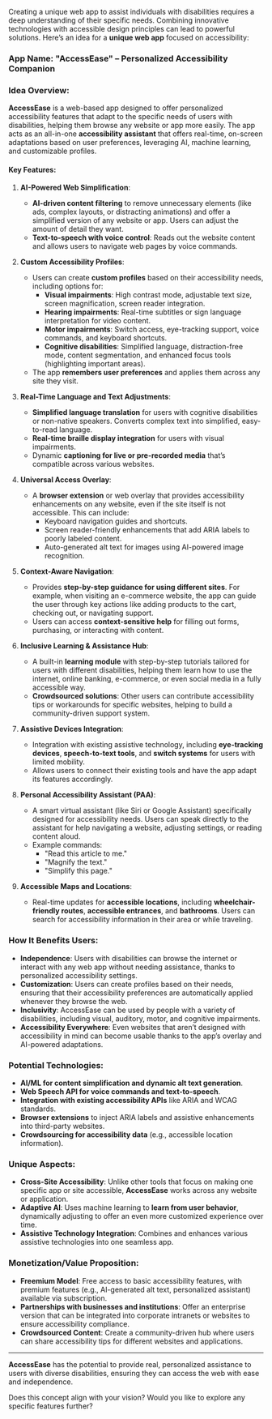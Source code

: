 Creating a unique web app to assist individuals with disabilities requires a deep understanding of their specific needs. Combining innovative technologies with accessible design principles can lead to powerful solutions. Here’s an idea for a **unique web app** focused on accessibility:

### **App Name**: **"AccessEase" – Personalized Accessibility Companion**

### **Idea Overview**:
**AccessEase** is a web-based app designed to offer personalized accessibility features that adapt to the specific needs of users with disabilities, helping them browse any website or app more easily. The app acts as an all-in-one **accessibility assistant** that offers real-time, on-screen adaptations based on user preferences, leveraging AI, machine learning, and customizable profiles.

#### Key Features:
1. **AI-Powered Web Simplification**:
   - **AI-driven content filtering** to remove unnecessary elements (like ads, complex layouts, or distracting animations) and offer a simplified version of any website or app. Users can adjust the amount of detail they want.
   - **Text-to-speech with voice control**: Reads out the website content and allows users to navigate web pages by voice commands.
   
2. **Custom Accessibility Profiles**:
   - Users can create **custom profiles** based on their accessibility needs, including options for:
     - **Visual impairments**: High contrast mode, adjustable text size, screen magnification, screen reader integration.
     - **Hearing impairments**: Real-time subtitles or sign language interpretation for video content.
     - **Motor impairments**: Switch access, eye-tracking support, voice commands, and keyboard shortcuts.
     - **Cognitive disabilities**: Simplified language, distraction-free mode, content segmentation, and enhanced focus tools (highlighting important areas).
   - The app **remembers user preferences** and applies them across any site they visit.

3. **Real-Time Language and Text Adjustments**:
   - **Simplified language translation** for users with cognitive disabilities or non-native speakers. Converts complex text into simplified, easy-to-read language.
   - **Real-time braille display integration** for users with visual impairments.
   - Dynamic **captioning for live or pre-recorded media** that’s compatible across various websites.

4. **Universal Access Overlay**:
   - A **browser extension** or web overlay that provides accessibility enhancements on any website, even if the site itself is not accessible. This can include:
     - Keyboard navigation guides and shortcuts.
     - Screen reader-friendly enhancements that add ARIA labels to poorly labeled content.
     - Auto-generated alt text for images using AI-powered image recognition.
   
5. **Context-Aware Navigation**:
   - Provides **step-by-step guidance for using different sites**. For example, when visiting an e-commerce website, the app can guide the user through key actions like adding products to the cart, checking out, or navigating support.
   - Users can access **context-sensitive help** for filling out forms, purchasing, or interacting with content.

6. **Inclusive Learning & Assistance Hub**:
   - A built-in **learning module** with step-by-step tutorials tailored for users with different disabilities, helping them learn how to use the internet, online banking, e-commerce, or even social media in a fully accessible way.
   - **Crowdsourced solutions**: Other users can contribute accessibility tips or workarounds for specific websites, helping to build a community-driven support system.

7. **Assistive Devices Integration**:
   - Integration with existing assistive technology, including **eye-tracking devices**, **speech-to-text tools**, and **switch systems** for users with limited mobility.
   - Allows users to connect their existing tools and have the app adapt its features accordingly.

8. **Personal Accessibility Assistant (PAA)**:
   - A smart virtual assistant (like Siri or Google Assistant) specifically designed for accessibility needs. Users can speak directly to the assistant for help navigating a website, adjusting settings, or reading content aloud.
   - Example commands:
     - "Read this article to me."
     - "Magnify the text."
     - "Simplify this page."

9. **Accessible Maps and Locations**:
   - Real-time updates for **accessible locations**, including **wheelchair-friendly routes**, **accessible entrances**, and **bathrooms**. Users can search for accessibility information in their area or while traveling.

### How It Benefits Users:
- **Independence**: Users with disabilities can browse the internet or interact with any web app without needing assistance, thanks to personalized accessibility settings.
- **Customization**: Users can create profiles based on their needs, ensuring that their accessibility preferences are automatically applied whenever they browse the web.
- **Inclusivity**: AccessEase can be used by people with a variety of disabilities, including visual, auditory, motor, and cognitive impairments.
- **Accessibility Everywhere**: Even websites that aren’t designed with accessibility in mind can become usable thanks to the app’s overlay and AI-powered adaptations.

### Potential Technologies:
- **AI/ML for content simplification and dynamic alt text generation**.
- **Web Speech API for voice commands and text-to-speech**.
- **Integration with existing accessibility APIs** like ARIA and WCAG standards.
- **Browser extensions** to inject ARIA labels and assistive enhancements into third-party websites.
- **Crowdsourcing for accessibility data** (e.g., accessible location information).

### Unique Aspects:
- **Cross-Site Accessibility**: Unlike other tools that focus on making one specific app or site accessible, **AccessEase** works across any website or application.
- **Adaptive AI**: Uses machine learning to **learn from user behavior**, dynamically adjusting to offer an even more customized experience over time.
- **Assistive Technology Integration**: Combines and enhances various assistive technologies into one seamless app.

### Monetization/Value Proposition:
- **Freemium Model**: Free access to basic accessibility features, with premium features (e.g., AI-generated alt text, personalized assistant) available via subscription.
- **Partnerships with businesses and institutions**: Offer an enterprise version that can be integrated into corporate intranets or websites to ensure accessibility compliance.
- **Crowdsourced Content**: Create a community-driven hub where users can share accessibility tips for different websites and applications.

---

**AccessEase** has the potential to provide real, personalized assistance to users with diverse disabilities, ensuring they can access the web with ease and independence.

Does this concept align with your vision? Would you like to explore any specific features further?
